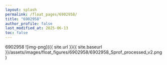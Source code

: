 ```yaml
---
layout: splash
permalink: /float_pages/6902958/
title: "6902958"
author_profile: false
last_modified_at: 2025-06-13
toc: false
---
```

 
6902958
![img-png]({{ site.url }}{{ site.baseurl }}/assets/images/float_figures/6902958/6902958_Sprof_processed_v2.png)